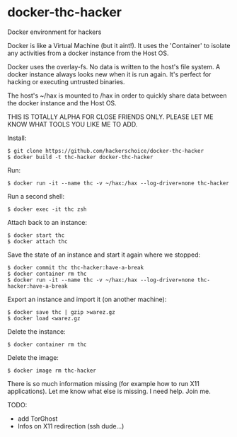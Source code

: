 # docker-thc-hacker
Docker environment for hackers

Docker is like a Virtual Machine (but it aint!). It uses the 'Container' to isolate any activities from a docker instance from the Host OS.

Docker uses the overlay-fs. No data is written to the host's file system. A docker instance always looks new when it is run again. It's perfect for hacking or executing untrusted binaries.   

The host's ~/hax is mounted to /hax in order to quickly share data between the docker instance and the Host OS.

THIS IS TOTALLY ALPHA FOR CLOSE FRIENDS ONLY. PLEASE LET ME KNOW WHAT TOOLS YOU LIKE ME TO ADD.

Install:
```
$ git clone https://github.com/hackerschoice/docker-thc-hacker
$ docker build -t thc-hacker docker-thc-hacker
```

Run:
```
$ docker run -it --name thc -v ~/hax:/hax --log-driver=none thc-hacker
```

Run a second shell:
```
$ docker exec -it thc zsh
```

Attach back to an instance:
```
$ docker start thc
$ docker attach thc
```

Save the state of an instance and start it again where we stopped:
```
$ docker commit thc thc-hacker:have-a-break
$ docker container rm thc
$ docker run -it --name thc -v ~/hax:/hax --log-driver=none thc-hacker:have-a-break
```

Export an instance and import it (on another machine):
```
$ docker save thc | gzip >warez.gz
$ docker load <warez.gz
```

Delete the instance:
```
$ docker container rm thc
```

Delete the image:
```
$ docker image rm thc-hacker
```

There is so much information missing (for example how to run X11 applications). Let me know what else is missing. I need help. Join me.

TODO:
- add TorGhost
- Infos on X11 redirection (ssh dude...)




